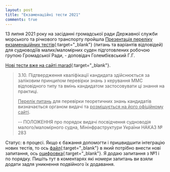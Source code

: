 ```yaml
---
layout: post
title: "Екзаменаційні тести 2021"
comments: true
---
```


13 липня 2021 року на засіданні громадської ради Державної служби морського та річкового транспорту
пройшла [Презентація переліку екзаменаційних тестів](https://marad.gov.ua/ua/news/pro-zasidannya-gromadskoyi-radi-pri-morskij-administraciyi-2021){:target="_blank"}
(питань та варіантів відповідей) для судноводіїв малих/маломірних суден
підготовлених робочою групою Громадської Ради, - доповідач Голембієвський Г.Г.

[Нові тести вже на сайті marad](https://marad.gov.ua/ua/poslugi/posvidchennya-sudnovodiya/posvidchennya-sudnovodiya-malogomalomirnogo-sudna/perelik-pitan-dlya-pidtverdzhennya-kvalifikaciyi){:target="_blank"}.

> 3.10. Підтвердження кваліфікації кандидата здійснюється за заліковим принципом перевірки знань з керування ММС відповідного типу та вмінь кандидатом застосовувати ці знання на практиці.
>
> <u>Перелік питань</u> для перевірки теоретичних знань кандидатів визначається органом видачі та <u>розміщується на його офіційному сайті</u>.
>
> -- ПОЛОЖЕННЯ про порядок видачі посвідчення судноводія малого/маломірного судна, Мінінфраструктури України НАКАЗ № 283

Статус: в процесі. Якщо є бажання допомогти і пришвидшити інтеграцію нових тестів, то ось
[файл](https://github.com/Scheepsjongen/scheepsjongen.github.io/blob/master/quiz/test.xml){:target="_blank"}
в який потрібно внести нові запитання, ось
[оцифровка](https://docs.google.com/document/d/1gDsQwSv-APA2_xm4aRiXAObV4j01vHb_-WQniYQ3jLk/edit){:target="_blank"}.
Я додаю запитання з №1 і по порядку. Пишіть тут в коментарях
які номери запитань ви взяли додати задля уникнення подвійного їх додавання.
